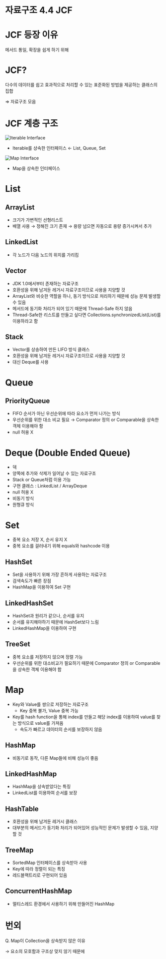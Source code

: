 # 자료구조 4.4 JCF

# JCF 등장 이유

메서드 통일, 확장을 쉽게 하기 위해

# JCF?

다수의 데이터를 쉽고 효과적으로 처리할 수 있는 표준화된 방법을 제공하는 클래스의 집합

⇒ 자료구조 모음

# JCF 계층 구조

![Iterable Interface](https://github.com/woowacourse-study/2023-cs-study/assets/15646373/9efcad98-1e5f-4367-bae3-009cae1408e7)

- Iterable를 상속한 인터페이스 ← List, Queue, Set

![Map Interface](https://github.com/woowacourse-study/2023-cs-study/assets/15646373/c733d259-d767-4d95-964b-c686d84e1db7)

- Map을 상속한 인터페이스

# List

## ArrayList

- 크기가 가변적인 선형리스트
- 배열 사용 → 정해진 크기 존재 → 용량 넘으면 자동으로 용량 증가시켜서 추가

## LinkedList

- 각 노드가 다음 노드의 위치를 가리킴

## Vector

- JDK 1.0에서부터 존재하는 자료구조
- 호환성을 위해 남겨둔 레거시 자료구조이므로 사용을 지양할 것
- ArrayList와 비슷한 역할을 하나, 동기 방식으로 처리하기 때문에 성능 문제 발생할 수 있음
- 메서드에 동기화 처리가 되어 있기 때문에 Thread-Safe 하지 않음
- Thread-Safe한 리스트를 만들고 싶다면 Collections.synchronizedList(List)를 이용하라고 함

## Stack

- Vector를 상송하여 만든 LIFO 방식 클래스
- 호환성을 위해 남겨둔 레거시 자료구조이므로 사용을 지양할 것
- 대신 Deque를 사용

# Queue

## PriorityQueue

- FIFO 순서가 아닌 우선순위에 따라 요소가 먼저 나가는 방식
- 우선순위를 위한 대소 비교 필요 → Comparator 정의 or Comparable을 상속한 객체 이용해야 함
- null 허용 X

# Deque (Double Ended Queue)

- 덱
- 양쪽에 추가와 삭제가 일어날 수 있는 자료구조
- Stack or Queue처럼 이용 가능
- 구현 클래스 : LinkedList / ArrayDeque
- null 허용 X
- 비동기 방식
- 원형큐 방식

# Set

- 중복 요소 저장 X, 순서 유지 X
- 중복 요소를 걸러내기 위해 equals와 hashcode 이용

## HashSet

- Set을 사용하기 위해 가장 흔하게 사용하는 자료구조
- 검색속도가 빠른 장점
- HashMap을 이용하여 Set 구현

## LinkedHashSet

- HashSet과 원리가 같으나, 순서를 유지
- 순서를 유지해야하기 때문에 HashSet보다 느림
- LinkedHashMap을 이용하여 구현

## TreeSet

- 중복 요소를 저장하지 않으며 정렬 가능
- 우선순위를 위한 대소비교가 필요하기 때문에 Comparator 정의 or Comparable을 상속한 객체 이용해야 함

# Map

- Key와 Value를 쌍으로 저장하는 자료구조
    - Key 중복 불가, Value 중복 가능
- Key를 hash function을 통해 index를 만들고 해당 index를 이용하여 value를 찾는 방식으로 value를 가져옴
    - 속도가 빠르고 데이터의 순서를 보장하지 않음

## HashMap

- 비동기로 동작, 다른 Map들에 비해 성능이 좋음

## LinkedHashMap

- HashMap을 상속받았다는 특징
- LinkedList를 이용하여 순서를 보장

## HashTable

- 호환성을 위해 남겨둔 레거시 클래스
- 대부분의 메서드가 동기화 처리가 되어있어 성능적인 문제가 발생할 수 있음, 지양할 것

## TreeMap

- SortedMap 인터페이스를 상속받아 사용
- Key에 따라 정렬이 되는 특징
- 레드블랙트리로 구현되어 있음

## ConcurrentHashMap

- 멀티스레드 환경에서 사용하기 위해 만들어진 HashMap

# 번외

Q. Map이 Collection을 상속받지 않은 이유

→ 요소의 모호함과 구조상 맞지 않기 때문에
